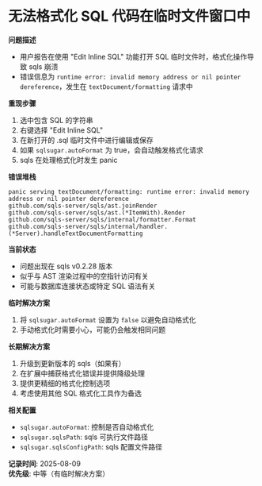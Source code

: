 # 无法格式化 SQL 代码在临时文件窗口中

**问题描述**
- 用户报告在使用 "Edit Inline SQL" 功能打开 SQL 临时文件时，格式化操作导致 sqls 崩溃
- 错误信息为 `runtime error: invalid memory address or nil pointer dereference`，发生在 `textDocument/formatting` 请求中

**重现步骤**
1. 选中包含 SQL 的字符串
2. 右键选择 "Edit Inline SQL"
3. 在新打开的 .sql 临时文件中进行编辑或保存
4. 如果 `sqlsugar.autoFormat` 为 true，会自动触发格式化请求
5. sqls 在处理格式化时发生 panic

**错误堆栈**
```
panic serving textDocument/formatting: runtime error: invalid memory address or nil pointer dereference
github.com/sqls-server/sqls/ast.joinRender
github.com/sqls-server/sqls/ast.(*ItemWith).Render
github.com/sqls-server/sqls/internal/formatter.Format
github.com/sqls-server/sqls/internal/handler.(*Server).handleTextDocumentFormatting
```

**当前状态**
- 问题出现在 sqls v0.2.28 版本
- 似乎与 AST 渲染过程中的空指针访问有关
- 可能与数据库连接状态或特定 SQL 语法有关

**临时解决方案**
1. 将 `sqlsugar.autoFormat` 设置为 `false` 以避免自动格式化
2. 手动格式化时需要小心，可能仍会触发相同问题

**长期解决方案**
1. 升级到更新版本的 sqls（如果有）
2. 在扩展中捕获格式化错误并提供降级处理
3. 提供更精细的格式化控制选项
4. 考虑使用其他 SQL 格式化工具作为备选

**相关配置**
- `sqlsugar.autoFormat`: 控制是否自动格式化
- `sqlsugar.sqlsPath`: sqls 可执行文件路径
- `sqlsugar.sqlsConfigPath`: sqls 配置文件路径

**记录时间**: 2025-08-09  
**优先级**: 中等（有临时解决方案）